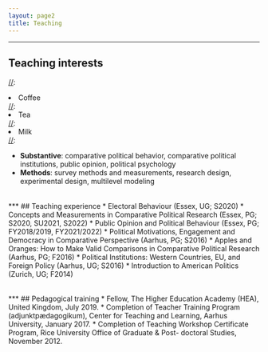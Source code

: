```yaml
---
layout: page2
title: Teaching
---
```

<style>
p.small {
    line-height: 0.3;
}
</style>

***
## Teaching interests

[//]:<ol reversed>
[//]:  <li>Coffee</li>
[//]:  <li>Tea</li>
[//]:  <li>Milk</li>
[//]:</ol>

* **Substantive**: comparative political behavior, comparative political institutions, public opinion, political psychology
* **Methods**: survey methods and measurements, research design, experimental design, multilevel modeling

<p class="small">
<br>
</p>
***
## Teaching experience
* Electoral Behaviour (Essex, UG; S2020)
* Concepts and Measurements in Comparative Political Research (Essex, PG; S2020, SU2021, S2022)
* Public Opinion and Political Behaviour (Essex, PG; FY2018/2019, FY2021/2022)
* Political Motivations, Engagement and Democracy in Comparative Perspective (Aarhus, PG; S2016)
* Apples and Oranges: How to Make Valid Comparisons in Comparative Political Research (Aarhus, PG; F2016)
* Political Institutions: Western Countries, EU, and Foreign Policy (Aarhus, UG; S2016)
* Introduction to American Politics (Zurich, UG; F2014)

<p class="small">
<br>
</p>
***
## Pedagogical training
* Fellow, The Higher Education Academy (HEA), United Kingdom, July 2019.
* Completion of Teacher Training Program (adjunktpædagogikum), Center for Teaching and Learning, Aarhus University, January 2017.
* Completion of Teaching Workshop Certificate Program, Rice University Office of Graduate & Post- doctoral Studies, November 2012.
